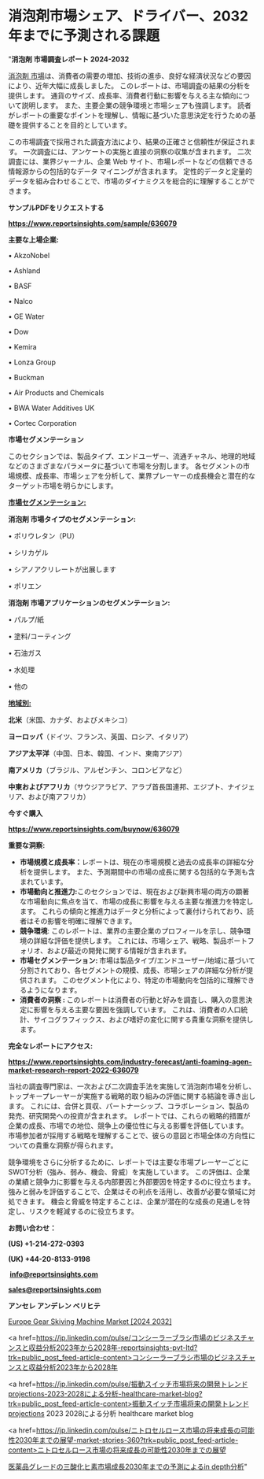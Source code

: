 # 消泡剤市場シェア、ドライバー、2032年までに予測される課題

"<strong>消泡剤 市場調査レポート 2024-2032</strong>

<a href=https://www.reportsinsights.com/sample/636079>消泡剤 市場</a>は、消費者の需要の増加、技術の進歩、良好な経済状況などの要因により、近年大幅に成長しました。 このレポートは、市場調査の結果の分析を提供します。 通貨のサイズ、成長率、消費者行動に影響を与える主な傾向について説明します。 また、主要企業の競争環境と市場シェアも強調します。 読者がレポートの重要なポイントを理解し、情報に基づいた意思決定を行うための基礎を提供することを目的としています。

この市場調査で採用された調査方法により、結果の正確さと信頼性が保証されます。 一次調査には、アンケートの実施と直接の洞察の収集が含まれます。 二次調査には、業界ジャーナル、企業 Web サイト、市場レポートなどの信頼できる情報源からの包括的なデータ マイニングが含まれます。 定性的データと定量的データを組み合わせることで、市場のダイナミクスを総合的に理解することができます。

<strong><b>サンプルPDFをリクエストする</b></strong>

<a href=https://www.reportsinsights.com/sample/636079><strong><u>https://www.reportsinsights.com/sample/636079</u></strong></a>

<strong>主要な上場企業:</strong>

• AkzoNobel 

• Ashland 

• BASF 

• Nalco 

• GE Water 

• Dow 

• Kemira 

• Lonza Group 

• Buckman 

• Air Products and Chemicals 

• BWA Water Additives UK 

• Cortec Corporation

<strong>市場セグメンテーション</strong>

このセクションでは、製品タイプ、エンドユーザー、流通チャネル、地理的地域などのさまざまなパラメータに基づいて市場を分割します。 各セグメントの市場規模、成長率、市場シェアを分析して、業界プレーヤーの成長機会と潜在的なターゲット市場を明らかにします。

<strong><u>市場セグメンテーション</u></strong><strong><u>:</u></strong>

<strong>消泡剤 市場タイプのセグメンテーション:</strong>

• ポリウレタン（PU）

• シリカゲル

• シアノアクリレートが出展します

• ポリエン

<strong>消泡剤 市場アプリケーションのセグメンテーション:</strong>

• パルプ/紙

• 塗料/コーティング

• 石油ガス

• 水処理

• 他の

<strong><u>地域別</u></strong><strong><u>:</u></strong>

<strong>北米</strong>（米国、カナダ、およびメキシコ）

<strong>ヨーロッパ</strong>（ドイツ、フランス、英国、ロシア、イタリア）

<strong>アジア太平洋</strong>（中国、日本、韓国、インド、東南アジア）

<strong>南アメリカ</strong>（ブラジル、アルゼンチン、コロンビアなど）

<strong>中東およびアフリカ</strong>（サウジアラビア、アラブ首長国連邦、エジプト、ナイジェリア、および南アフリカ）

<strong>今すぐ購入</strong>

<a href=https://www.reportsinsights.com/buynow/636079><strong><u>https://www.reportsinsights.com/buynow/636079</u></strong></a>

<strong>重要な洞察:</strong>
<ul>
  <li><strong>市場規模と成長率：</strong>レポートは、現在の市場規模と過去の成長率の詳細な分析を提供します。 また、予測期間中の市場の成長に関する包括的な予測も含まれています。</li>
  <li><strong>市場動向と推進力:</strong>このセクションでは、現在および新興市場の両方の顕著な市場動向に焦点を当て、市場の成長に影響を与える主要な推進力を特定します。 これらの傾向と推進力はデータと分析によって裏付けられており、読者はその影響を明確に理解できます。</li>
  <li><strong>競争環境</strong>: このレポートは、業界の主要企業のプロフィールを示し、競争環境の詳細な評価を提供します。 これには、市場シェア、戦略、製品ポートフォリオ、および最近の開発に関する情報が含まれます。</li>
  <li><strong>市場セグメンテーション: </strong>市場は製品タイプ/エンドユーザー/地域に基づいて分割されており、各セグメントの規模、成長、市場シェアの詳細な分析が提供されます。 このセグメント化により、特定の市場動向を包括的に理解できるようになります。</li>
  <li><strong>消費者の洞察 : </strong>このレポートは消費者の行動と好みを調査し、購入の意思決定に影響を与える主要な要因を強調しています。 これは、消費者の人口統計、サイコグラフィックス、および嗜好の変化に関する貴重な洞察を提供します。</li>
</ul>
<strong>完全なレポートにアクセス:</strong>

<a href=https://www.reportsinsights.com/industry-forecast/anti-foaming-agen-market-research-report-2022-636079><strong><u><b>https://www.reportsinsights.com/industry-forecast/anti-foaming-agen-market-research-report-2022-636079</b></u></strong></a>

当社の調査専門家は、一次および二次調査手法を実施して消泡剤市場を分析し、トップキープレーヤーが実施する戦略的取り組みの評価に関する結論を導き出します。 これには、合併と買収、パートナーシップ、コラボレーション、製品の発売、研究開発への投資が含まれます。 レポートでは、これらの戦略的措置が企業の成長、市場での地位、競争上の優位性に与える影響を評価しています。 市場参加者が採用する戦略を理解することで、彼らの意図と市場全体の方向性についての貴重な洞察が得られます。

競争環境をさらに分析するために、レポートでは主要な市場プレーヤーごとにSWOT分析（強み、弱み、機会、脅威）を実施しています。 この評価は、企業の業績と競争力に影響を与える内部要因と外部要因を特定するのに役立ちます。 強みと弱みを評価することで、企業はその利点を活用し、改善が必要な領域に対処できます。 機会と脅威を特定することは、企業が潜在的な成長の見通しを特定し、リスクを軽減するのに役立ちます。

<strong>お問い合わせ：</strong>

<strong>(US) +1-214-272-0393</strong>

<strong>(UK) +44-20-8133-9198</strong>

<strong> </strong><a href=info@reportsinsights.com><strong><u>info@reportsinsights.com</u></strong></a>

<a href=sales@reportsinsights.com><strong><u>sales@reportsinsights.com</u></strong></a>

<strong>アンセレ アンデレン ベリヒテ</strong>

<a href=https://www.linkedin.com/pulse/europe-gear-skiving-machine-market-cagr-key-insights-kppvf/>Europe Gear Skiving Machine Market [2024 2032]</a>

<a href=https://jp.linkedin.com/pulse/コンシーラーブラシ市場のビジネスチャンスと収益分析2023年から2028年-reportsinsights-pvt-ltd?trk=public_post_feed-article-content>コンシーラーブラシ市場のビジネスチャンスと収益分析2023年から2028年</a>

<a href=https://jp.linkedin.com/pulse/振動スイッチ市場将来の開発トレンドprojections-2023-2028による分析-healthcare-market-blog?trk=public_post_feed-article-content>振動スイッチ市場将来の開発トレンドprojections 2023 2028による分析 healthcare market blog</a>

<a href=https://jp.linkedin.com/pulse/ニトロセルロース市場の将来成長の可能性2030年までの展望-market-stories-360?trk=public_post_feed-article-content>ニトロセルロース市場の将来成長の可能性2030年までの展望</a>

<a href=https://www.linkedin.com/pulse/医薬品グレードの三酸化ヒ素市場成長2030年までの予測によるin-depth分析-community-market-research-m9pif/>医薬品グレードの三酸化ヒ素市場成長2030年までの予測によるin depth分析</a>"

